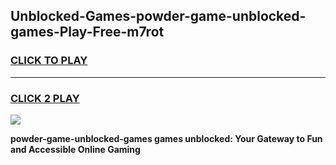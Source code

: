 
## Unblocked-Games-powder-game-unblocked-games-Play-Free-m7rot
<h3>
<a href="https://premium76.site?title=powder-game-unblocked-games&ref=17A">CLICK TO PLAY</a></h3>
<hr>

<h3>
<a href="https://premium76.site?title=powder-game-unblocked-games&ref=17A">CLICK 2 PLAY</a>
  
</h3>

<a href="https://premium76.site?title=powder-game-unblocked-games&ref=17A"><img src="https://clearcache.store/games.png"></a>


**powder-game-unblocked-games games unblocked: Your Gateway to Fun and Accessible Online Gaming**
